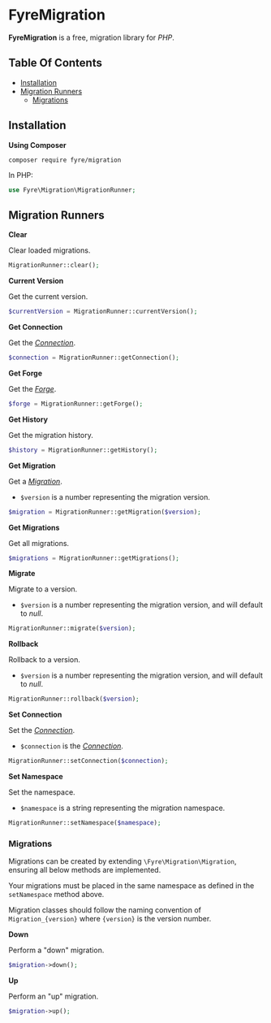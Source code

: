 # FyreMigration

**FyreMigration** is a free, migration library for *PHP*.


## Table Of Contents
- [Installation](#installation)
- [Migration Runners](#migration-runners)
    - [Migrations](#migrations)



## Installation

**Using Composer**

```
composer require fyre/migration
```

In PHP:

```php
use Fyre\Migration\MigrationRunner;
```


## Migration Runners

**Clear**

Clear loaded migrations.

```php
MigrationRunner::clear();
```

**Current Version**

Get the current version.

```php
$currentVersion = MigrationRunner::currentVersion();
```

**Get Connection**

Get the [*Connection*](https://github.com/elusivecodes/FyreDB#connections).

```php
$connection = MigrationRunner::getConnection();
```

**Get Forge**

Get the [*Forge*](https://github.com/elusivecodes/FyreForge#forges).

```php
$forge = MigrationRunner::getForge();
```

**Get History**

Get the migration history.

```php
$history = MigrationRunner::getHistory();
```

**Get Migration**

Get a [*Migration*](#migrations).

- `$version` is a number representing the migration version.

```php
$migration = MigrationRunner::getMigration($version);
```

**Get Migrations**

Get all migrations.

```php
$migrations = MigrationRunner::getMigrations();
```

**Migrate**

Migrate to a version.

- `$version` is a number representing the migration version, and will default to *null*.

```php
MigrationRunner::migrate($version);
```

**Rollback**

Rollback to a version.

- `$version` is a number representing the migration version, and will default to *null*.

```php
MigrationRunner::rollback($version);
```

**Set Connection**

Set the [*Connection*](https://github.com/elusivecodes/FyreDB#connections).

- `$connection` is the [*Connection*](https://github.com/elusivecodes/FyreDB#connections).

```php
MigrationRunner::setConnection($connection);
```

**Set Namespace**

Set the namespace.

- `$namespace` is a string representing the migration namespace.

```php
MigrationRunner::setNamespace($namespace);
```


### Migrations

Migrations can be created by extending `\Fyre\Migration\Migration`, ensuring all below methods are implemented.

Your migrations must be placed in the same namespace as defined in the `setNamespace` method above.

Migration classes should follow the naming convention of `Migration_{version}` where `{version}` is the version number.

**Down**

Perform a "down" migration.

```php
$migration->down();
```

**Up**

Perform an "up" migration.

```php
$migration->up();
```